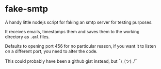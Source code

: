 # fake-smtp
A handy little nodejs script for faking an smtp server for testing purposes.

It receives emails, timestamps them and saves them to the working directory as `.eml` files.

Defaults to opening port 456 for no particular reason, if you want it to listen on a different port, you need to alter the code.

This could probably have been a github gist instead, but ¯\\\_(ツ)\_/¯
